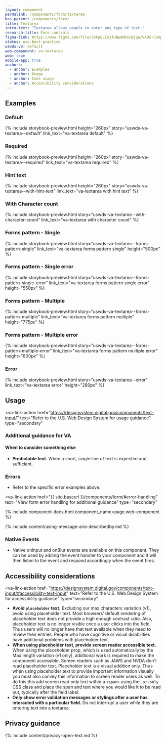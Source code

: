 ```yaml
---
layout: component
permalink: /components/form/textarea
has-parent: /components/form/
title: Textarea
intro-text: "Textarea allows people to enter any type of text."
research-title: Form controls
figma-link: https://www.figma.com/file/JDFpGLIojfuQwANXScQjqe/VADS-Component-Examples?type=design&node-id=1377%3A96417&mode=design&t=h9BoxMWwcHe2DhUd-1
status: use-best-practice
uswds-v3: default
web-component: va-textarea
web: true
mobile-app: true
anchors:
  - anchor: Examples
  - anchor: Usage
  - anchor: Code usage
  - anchor: Accessibility considerations
---
```


## Examples

### Default

{% include storybook-preview.html height="260px" story="uswds-va-textarea--default" link_text="va-textarea default" %}

### Required

{% include storybook-preview.html height="260px" story="uswds-va-textarea--required" link_text="va-textarea required" %}

### Hint text

{% include storybook-preview.html height="260px" story="uswds-va-textarea--with-hint-text" link_text="va-textarea with hint text" %}

### With Character count

{% include storybook-preview.html story="uswds-va-textarea--with-character-count" link_text="va-textarea with character count" %}

### Forms pattern - Single

{% include storybook-preview.html story="uswds-va-textarea--forms-pattern-single" link_text="va-textarea forms pattern single" height="500px" %}

### Forms pattern - Single error

{% include storybook-preview.html story="uswds-va-textarea--forms-pattern-single-error" link_text="va-textarea forms pattern single error" height="550px" %}

### Forms pattern - Multiple

{% include storybook-preview.html story="uswds-va-textarea--forms-pattern-multiple" link_text="va-textarea forms pattern multiple" height="775px" %}

### Forms pattern - Multiple error

{% include storybook-preview.html story="uswds-va-textarea--forms-pattern-multiple-error" link_text="va-textarea forms pattern multiple error" height="800px" %}

### Error

{% include storybook-preview.html story="uswds-va-textarea--error" link_text="va-textarea error" height="280px" %}

## Usage

<va-link-action
  href="https://designsystem.digital.gov/components/text-input/"
  text="Refer to the U.S. Web Design System for usage guidance"
  type="secondary"
></va-link-action>

### Additional guidance for VA

#### When to consider something else

* **Predictable text.** When a short, single line of text is expected and sufficient.

### Errors

* Refer to the specific error examples above.

<va-link-action
  href="{{ site.baseurl }}/components/form/#error-handling"
  text="View form error handling for additional guidance"
  type="secondary"
></va-link-action>

{% include component-docs.html component_name=page.web-component %}

{% include content/using-message-aria-describedby.md %}

### Native Events

* Native onInput and onBlur events are available on this component. They can be used by adding the event handler to your component and it will then listen to the event and respond accordingly when the event fires.

## Accessibility considerations

<va-link-action
  href="https://designsystem.digital.gov/components/text-input/#accessibility-text-input"
  text="Refer to the U.S. Web Design System for accessibility guidance"
  type="secondary"
></va-link-action>

* **Avoid `placeholder` text.** Excluding our max characters variation (v1), avoid using placeholder text. Most browsers’ default rendering of placeholder text does not provide a high enough contrast ratio. Also, placeholder text is no longer visible once a user clicks into the field. Thus users will no longer have that text available when they need to review their entries. People who have cognitive or visual disabilities have additional problems with placeholder text.
* **When using placeholder text, provide screen reader accessible text.** When using the placeholder prop, which is used automatically by the Max length variation (v1 only), additional work is required to make the component accessible. Screen readers such as JAWS and NVDA don't read placeholder text. Placeholder text is a visual addition only. Thus when using placeholder text to provide important information visually you must also convey this information to screen reader users as well. To do this this add screen read only text within a `<span>` using the `.sr-only` CSS class and place the span and text where you would like it to be read out, typically after the field label. 
* **Only show error validation messages or stylings after a user has interacted with a particular field.** Do not interrupt a user while they are entering text into a textarea.

## Privacy guidance
{% include content/privacy-open-text.md %}
